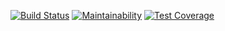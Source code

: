 [![Build Status](https://api.travis-ci.org/bladebhs/top-contributors.svg?branch=master)](http://travis-ci.org/bladebhs/top-contributors) [![Maintainability](https://api.codeclimate.com/v1/badges/1f7c24e3c35b90ec4427/maintainability)](https://codeclimate.com/github/bladebhs/top_contributors/maintainability) [![Test Coverage](https://api.codeclimate.com/v1/badges/1f7c24e3c35b90ec4427/test_coverage)](https://codeclimate.com/github/bladebhs/top_contributors/test_coverage)
